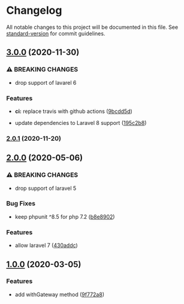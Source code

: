 # Changelog

All notable changes to this project will be documented in this file. See [standard-version](https://github.com/conventional-changelog/standard-version) for commit guidelines.

## [3.0.0](https://github.com/dansmaculotte/laravel-omnipay/compare/v2.0.0...v3.0.0) (2020-11-30)


### ⚠ BREAKING CHANGES

* drop support of lavarel 6

### Features

* **ci:** replace travis with github actions ([9bcdd5d](https://github.com/dansmaculotte/laravel-omnipay/commit/9bcdd5d585f6d8bc259db29967383d478b7c69f5))


* update dependencies to Laravel 8 support ([195c2b8](https://github.com/dansmaculotte/laravel-omnipay/commit/195c2b8f8b0971b3a1970eb26889a074bc6190d7))

### [2.0.1](https://github.com/dansmaculotte/laravel-omnipay/compare/v2.0.0...v2.0.1) (2020-11-20)

## [2.0.0](https://github.com/dansmaculotte/laravel-omnipay/compare/v1.0.0...v2.0.0) (2020-05-06)


### ⚠ BREAKING CHANGES

* drop support of laravel 5

### Bug Fixes

* keep phpunit ^8.5 for php 7.2 ([b8e8902](https://github.com/dansmaculotte/laravel-omnipay/commit/b8e8902))


### Features

*  allow laravel 7 ([430addc](https://github.com/dansmaculotte/laravel-omnipay/commit/430addc))

## [1.0.0](https://github.com/dansmaculotte/laravel-omnipay/compare/v0.2.0...v1.0.0) (2020-03-05)


### Features

* add withGateway method ([9f772a8](https://github.com/dansmaculotte/laravel-omnipay/commit/9f772a8))
